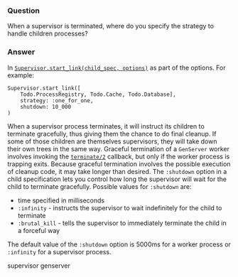 ### Question
When a supervisor is terminated, where do you specify the strategy to handle
children processes?


### Answer
In [`Supervisor.start_link(child_spec,
options)`](https://hexdocs.pm/elixir/Supervisor.html#start_link/2) as part of
the options. For example:

```
Supervisor.start_link([
    Todo.ProcessRegistry, Todo.Cache, Todo.Database],
    strategy: :one_for_one,
    shutdown: 10_000
)
```

When a supervisor process terminates, it will instruct its children to
terminate gracefully, thus giving them the chance to do final cleanup. If some
of those children are themselves supervisors, they will take down their own
trees in the same way. Graceful termination of a `GenServer` worker involves
invoking the
[`terminate/2`](https://hexdocs.pm/elixir/GenServer.html#terminate/2) callback,
but only if the worker process is trapping exits. Because graceful termination
involves the possible execution of cleanup code, it may take longer than
desired. The `:shutdown` option in a child specification lets you control how
long the supervisor will wait for the child to terminate gracefully. Possible
values for `:shutdown` are:

* time specified in milliseconds
* `:infinity` - instructs the supervisor to wait indefinitely for the child to terminate
* `:brutal_kill` - tells the supervisor to immediately terminate the child in a forceful way

The default value of the `:shutdown` option is 5000ms for a worker process
or `:infinity` for a supervisor process.


supervisor genserver
